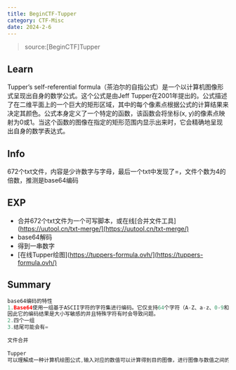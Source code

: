 ```yaml
---
title: BeginCTF-Tupper
category: CTF-Misc
date: 2024-2-6
---
```



> source:[BeginCTF]Tupper

## Learn

Tupper’s self-referential formula（茶泊尔的自指公式）是一个以计算机图像形式呈现出自身的数学公式。这个公式是由Jeff Tupper在2001年提出的。公式描述了在二维平面上的一个巨大的矩形区域，其中的每个像素点根据公式的计算结果来决定其颜色。公式本身定义了一个特定的函数，该函数会将坐标(x, y)的像素点映射为0或1。当这个函数的图像在指定的矩形范围内显示出来时，它会精确地呈现出自身的数学表达式。

## Info

672个txt文件，内容是少许数字与字母，最后一个txt中发现了=，文件个数为4的倍数，推测是base64编码

## EXP

- 合并672个txt文件为一个可写脚本，或在线[合并文件工具](https://uutool.cn/txt-merge/](https://uutool.cn/txt-merge/)
- base64解码
- 得到一串数字
- [在线Tupper绘图](https://tuppers-formula.ovh/](https://tuppers-formula.ovh/)

## Summary

```cpp
base64编码的特性
1.Base64使用一组基于ASCII字符的字符集进行编码。它仅支持64个字符（A-Z、a-z、0-9和+ /）
因此它的编码结果是大小写敏感的并且特殊字符有时会导致问题。
2.四个一组
3.结尾可能会有=
  
文件合并
  
Tupper
可以理解成一种计算机绘图公式,输入对应的数值可以计算得到目的图像，进行图像与数值之间的转换
```
